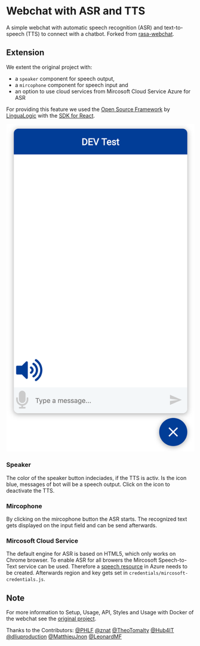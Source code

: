 # Webchat with ASR and TTS

A simple webchat with automatic speech recognition (ASR) and text-to-speech (TTS) to connect with a chatbot. Forked from [rasa-webchat](https://github.com/mrbot-ai/rasa-webchat).

## Extension

We extent the original project with:

- a `speaker` component for speech output,
- a `mircophone` component for speech input and
- an option to use cloud services from Mircosoft Cloud Service Azure for ASR 

For providing this feature we used the [Open Source Framework](https://github.com/lingualogic/speech-framework) by [LinguaLogic](https://lingualogic.de/) with the [SDK for React](https://github.com/lingualogic/speech-react).

![webchat with asr and tts](./assets/chat-asr-tts.png)

### Speaker
The color of the speaker button indeciades, if the TTS is activ.
Is the icon blue, messages of bot will be a speech output. 
Click on the icon to deactivate the TTS.

### Mircophone
By clicking on the mircophone button the ASR starts. The recognized text gets displayed on the input field and can be send afterwards.

### Mircosoft Cloud Service
The default engine for ASR is based on HTML5, which only works on Chrome browser. To enable ASR for all browers the Mircosoft Speech-to-Text service can be used. Therefore a [speech resource](https://docs.microsoft.com/de-de/azure/cognitive-services/speech-service/get-started#create-a-speech-resource-in-azure) in Azure needs to be created. Afterwards region and key gets set in `credentials/mircosoft-credentials.js`.

## Note
For more information to Setup, Usage, API, Styles and Usage with Docker of the webchat see the [original project](https://github.com/mrbot-ai/rasa-webchat).

Thanks to the Contributors:
[@PHLF](https://github.com/phlf)
[@znat](https://github.com/znat)
[@TheoTomalty](https://github.com/TheoTomalty)
[@Hub4IT](https://github.com/Hub4IT)
[@dliuproduction](https://github.com/dliuproduction)
[@MatthieuJnon](https://github.com/MatthieuJnon)
[@LeonardMF](https://github.com/LeonardMF)
